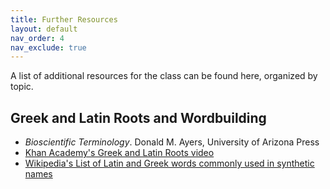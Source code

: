 ```yaml
---
title: Further Resources
layout: default
nav_order: 4
nav_exclude: true
---
```


A list of additional resources for the class can be found here, organized by topic.

## Greek and Latin Roots and Wordbuilding

- *Bioscientific Terminology*. Donald M. Ayers, University of Arizona Press
- [Khan Academy's Greek and Latin Roots video](https://www.khanacademy.org/ela/cc-4th-reading-vocab/x5ea2e43787f7791b:cc-4th-superheroes/x5ea2e43787f7791b:applying-vocabulary-knowledge/v/latin-and-greek-roots-and-affixes-reading) 
- [Wikipedia's List of Latin and Greek words commonly used in synthetic names](https://en.wikipedia.org/wiki/List_of_Latin_and_Greek_words_commonly_used_in_systematic_names)
